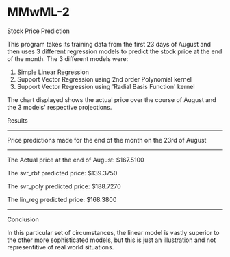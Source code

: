# MMwML-2

Stock Price Prediction

This program takes its training data from the first 23 days of August and then uses 3 different regression models to predict the stock price at the end of the month. The 3 different models were:

1.  Simple Linear Regression
2.  Support Vector Regression using 2nd order Polynomial kernel
3.  Support Vector Regression using 'Radial Basis Function' kernel

The chart displayed shows the actual price over the course of August and the 3 models' respective projections.


Results

_____________________________________________________________________
Price predictions made for the end of the month on the 23rd of August
_____________________________________________________________________
The Actual price at the end of August:    $167.5100

The svr_rbf predicted price:              $139.3750

The svr_poly predicted price:             $188.7270

The lin_reg predicted price:              $168.3800
_____________________________________________________________________


Conclusion

In this particular set of circumstances, the linear model is vastly superior to the other more sophisticated models, but this is just an illustration and not representitive of real world situations.
